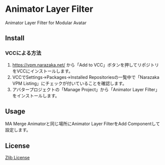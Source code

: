 # Animator Layer Filter

Animator Layer Filter for Modular Avatar

## Install

### VCCによる方法

1. https://vpm.narazaka.net/ から「Add to VCC」ボタンを押してリポジトリをVCCにインストールします。
2. VCCでSettings→Packages→Installed Repositoriesの一覧中で「Narazaka VPM Listing」にチェックが付いていることを確認します。
3. アバタープロジェクトの「Manage Project」から「Animator Layer Filter」をインストールします。

## Usage

MA Merge Animatorと同じ場所にAnimator Layer FilterをAdd Componentして設定します。

## License

[Zlib License](LICENSE.txt)
